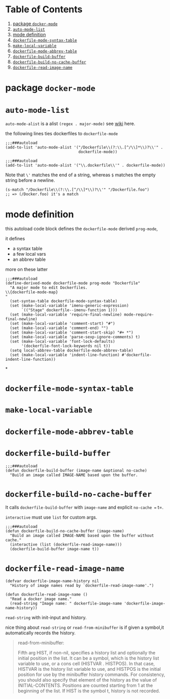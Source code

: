 # Table of Contents

1.  [package `docker-mode`](#org59305eb)
2.  [`auto-mode-list`](#org94dc70a)
3.  [mode definition](#org001b390)
4.  [`dockerfile-mode-syntax-table`](#org2ba1f36)
5.  [`make-local-variable`](#orgfa52101)
6.  [`dockerfile-mode-abbrev-table`](#org0df28b4)
7.  [`dockerfile-build-buffer`](#org6f1e1de)
8.  [`dockerfile-build-no-cache-buffer`](#org6a9d3fc)
9.  [`dockerfile-read-image-name`](#orgd4f6b65)

<a id="org59305eb"></a>

# package `docker-mode`

<a id="org94dc70a"></a>

# `auto-mode-list`

`auto-mode-alist` is a alist `(regex . major-mode)` see [wiki](https://www.emacswiki.org/emacs/AutoModeAlist) here.

the following lines ties dockerfiles to `dockerfile-mode`

    ;;;###autoload
    (add-to-list 'auto-mode-alist '("/Dockerfile\\(?:\\.[^/\\]*\\)?\\'" .
                                    dockerfile-mode))

    ;;;###autoload
    (add-to-list 'auto-mode-alist '("\\.dockerfile\\'" . dockerfile-mode))

Note that `\'` matches the end of a string, whereas `$` matches the empty string before a newline.

    (s-match "/Dockerfile\\(?:\\.[^/\\]*\\)?\\'" "/Dockerfile.foo")
    ;; => (/Docker.foo) it's a match

<a id="org001b390"></a>

# mode definition

this autoload code block defines the `dockerfile-mode` derived `prog-mode`,

it defines

- a syntax table
- a few local vars
- an abbrev table

more on these latter

    ;;;###autoload
    (define-derived-mode dockerfile-mode prog-mode "Dockerfile"
      "A major mode to edit Dockerfiles.
    \\{dockerfile-mode-map}
    "
      (set-syntax-table dockerfile-mode-syntax-table)
      (set (make-local-variable 'imenu-generic-expression)
           `(("Stage" dockerfile--imenu-function 1)))
      (set (make-local-variable 'require-final-newline) mode-require-final-newline)
      (set (make-local-variable 'comment-start) "#")
      (set (make-local-variable 'comment-end) "")
      (set (make-local-variable 'comment-start-skip) "#+ *")
      (set (make-local-variable 'parse-sexp-ignore-comments) t)
      (set (make-local-variable 'font-lock-defaults)
           '(dockerfile-font-lock-keywords nil t))
      (setq local-abbrev-table dockerfile-mode-abbrev-table)
      (set (make-local-variable 'indent-line-function) #'dockerfile-indent-line-function))

\*

<a id="org2ba1f36"></a>

# `dockerfile-mode-syntax-table`

<a id="orgfa52101"></a>

# `make-local-variable`

<a id="org0df28b4"></a>

# `dockerfile-mode-abbrev-table`

<a id="org6f1e1de"></a>

# `dockerfile-build-buffer`

    ;;;###autoload
    (defun dockerfile-build-buffer (image-name &optional no-cache)
      "Build an image called IMAGE-NAME based upon the buffer.

<a id="org6a9d3fc"></a>

# `dockerfile-build-no-cache-buffer`

It calls `dockerfile-build-buffer` with `image-name` and explicit `no-cache =` t=.

`interactive` must use `list` for custom args.

    ;;;###autoload
    (defun dockerfile-build-no-cache-buffer (image-name)
      "Build an image called IMAGE-NAME based upon the buffer without cache."
      (interactive (list (dockerfile-read-image-name)))
      (dockerfile-build-buffer image-name t))

<a id="orgd4f6b65"></a>

# `dockerfile-read-image-name`

    (defvar dockerfile-image-name-history nil
      "History of image names read by `dockerfile-read-image-name'.")

    (defun dockerfile-read-image-name ()
      "Read a docker image name."
      (read-string "Image name: " dockerfile-image-name 'dockerfile-image-name-history))

`read-string` with init-input and history.

nice thing about `read-string` or `read-from-minibuffer` is if given a symbol,it automatically records the history.

> read-from-minibuffer:
>
> Fifth arg HIST, if non-nil, specifies a history list and optionally
> the initial position in the list. It can be a symbol, which is the
> history list variable to use, or a cons cell (HISTVAR . HISTPOS).
> In that case, HISTVAR is the history list variable to use, and
> HISTPOS is the initial position for use by the minibuffer history
> commands. For consistency, you should also specify that element of
> the history as the value of INITIAL-CONTENTS. Positions are counted
> starting from 1 at the beginning of the list. If HIST is the symbol
> t, history is not recorded.
